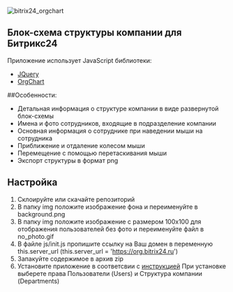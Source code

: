 ![bitrix24_orgchart](http://soulilya.github.io/bitrix24_orgchart/img/preview.png)

## Блок-схема структуры компании для Битрикс24
Приложение использует JavaScript библиотеки:
- [JQuery](https://github.com/jquery/jquery)
- [OrgChart](https://github.com/dabeng/OrgChart)

##Особенности:
- Детальная информация о структуре компании в виде развернутой блок-схемы
- Имена и фото сотрудников, входящие в подразделение компании
- Основная информация о сотруднике при наведении мыши на сотрудника
- Приближение и отдаление колесом мыши
- Перемещение с помощью перетаскивания мыши
- Экспорт структуры в формат png

## Настройка
1. Склоируйте или скачайте репозиторий
2. В папку img положите изображение фона и переименуйте в background.png
3. В папку img положите изображение с размером 100х100 для отображения
пользователей без фото и переименуйте файл в no_photo.gif
4. В файле js/init.js пропишите ссылку на Ваш домен в переменную this.server_url
(this.server_url = 'https://org.bitrix24.ru')
5. Запакуйте содержимое в архив zip
6. Установите приложение в соответсвии с [инструкцией](https://www.bitrix24.ru/blogs/howto/razrabatyvayte-i-dobavlyayte-svoi-prilozheniya-v-bitriks24.php)
При установке выберете права Пользователи (Users) и Структура компании (Departments)

